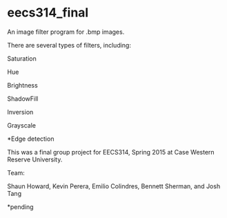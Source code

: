 # eecs314_final
An image filter program for .bmp images.

There are several types of filters, including:

Saturation

Hue

Brightness

ShadowFill

Inversion

Grayscale

*Edge detection 

This was a final group project for EECS314, Spring 2015 at Case Western Reserve University.

Team:

Shaun Howard, Kevin Perera, Emilio Colindres, Bennett Sherman, and Josh Tang

*pending
